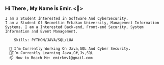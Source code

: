 ### Hi There , My Name İs Emir. <🤚>
    I am a Student İnterested in Software And CyberSecurity.
    I am a Student Of Necmettin Erbakan University, Management Information Systems. I am a İnterested Back-end, Front-end Security, System Information and Event Management.
      
        Skills: PYTHON/JAVA/SQL/LUA
        
      🔨 I’m Currently Working On Java,SQL And Cyber Security.
      🔎I’m Currently Learning Java,C#,Js,SQL
      📫 How to Reach Me: emirkmv1@gmail.com
      

      
